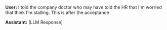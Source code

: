**User:**
I told the company doctor who may have told the HR that I'm worried that think I'm stalling.  This is after the acceptance

**Assistant:**
[LLM Response]

